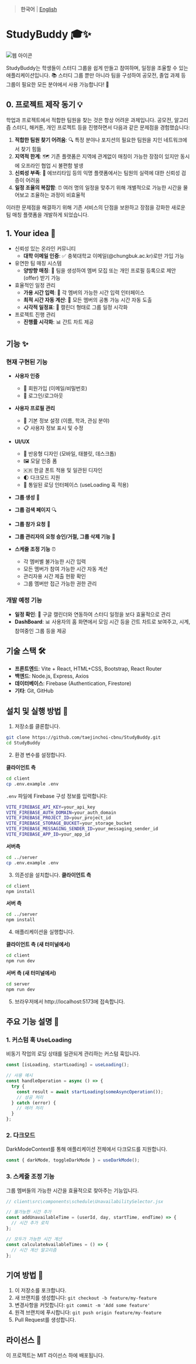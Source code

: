 >**한국어** | [English](README.en.md)

# StudyBuddy 🎓✨
![웹 아이콘](client/src/assets/logoHome.png)

StudyBuddy는 학생들이 스터디 그룹을 쉽게 만들고 참여하며, 일정을 조율할 수 있는 애플리케이션입니다. 📚
스터디 그룹 뿐만 아니라 팀을 구성하여 공모전, 졸업 과제 등 그룹이 필요한 모든 분야에서 사용 가능합니다! 🤝

## 0. 프로젝트 제작 동기 💡

학업과 프로젝트에서 적합한 팀원을 찾는 것은 항상 어려운 과제입니다. 공모전, 알고리즘 스터디, 해커톤, 개인 프로젝트 등을 진행하면서 다음과 같은 문제점을 경험했습니다:

1. **적합한 팀원 찾기 어려움**: 🔍 특정 분야나 포지션의 필요한 팀원을 지인 네트워크에서 찾기 힘듦
2. **지역적 한계**: 🗺️ 기존 플랫폼은 지역에 관계없이 매칭이 가능한 장점이 있지만 동시에 오프라인 협업 시 불편함 발생
3. **신뢰성 부족**: 🤔 에브리타임 등의 익명 플랫폼에서는 팀원의 실력에 대한 신뢰성 검증이 어려움
4. **일정 조율의 복잡함**: ⏰ 여러 명의 일정을 맞추기 위해 개별적으로 가능한 시간을 물어보고 조율하는 과정이 비효율적

이러한 문제점을 해결하기 위해 기존 서비스의 단점을 보완하고 장점을 강화한 새로운 팀 매칭 플랫폼을 개발하게 되었습니다.

## 1. Your idea 💭

- 신뢰성 있는 온라인 커뮤니티
    - **대학 이메일 인증**: ✅ 충북대학교 이메일(@chungbuk.ac.kr)로만 가입 가능
- 유연한 팀 매칭 시스템
    - **양방향 매칭**: 🔄 팀을 생성하여 멤버 모집 또는 개인 프로필 등록으로 제안(offer) 받기 가능
- 효율적인 일정 관리
    - **가용 시간 입력**: 📝 각 멤버의 가능한 시간 입력 인터페이스
    - **최적 시간 자동 계산**: 🧮 모든 멤버의 공통 가능 시간 자동 도출
    - **시각적 일정표**: 📅 캘린더 형태로 그룹 일정 시각화
- 프로젝트 진행 관리
    - **진행률 시각화**: 📊 간트 차트 제공

## 기능 ✨

### 현재 구현된 기능
- **사용자 인증**
  - 📝 회원가입 (이메일/비밀번호)
  - 🔑 로그인/로그아웃
- **사용자 프로필 관리**
  - 👤 기본 정보 설정 (이름, 학과, 관심 분야)
  - 📋 사용자 정보 표시 및 수정
- **UI/UX**
  - 📱 반응형 디자인 (모바일, 태블릿, 데스크톱)
  - 🖼️ 모달 인증 폼
  - 🇰🇷 한글 폰트 적용 및 일관된 디자인
  - 🌓 다크모드 지원
  - 🔄 통일된 로딩 인터페이스 (useLoading 훅 적용)

- **그룹 생성** 👥
- **그룹 검색 페이지** 🔍
- **그룹 참가 요청** 📨
- **그룹 관리자의 요청 승인/거절, 그룹 삭제 기능** 👑

- **스케줄 조정 기능** ⏰
  - 각 멤버별 불가능한 시간 입력
  - 모든 멤버가 참여 가능한 시간 자동 계산
  - 관리자용 시간 제출 현황 확인
  - 그룹 멤버만 접근 가능한 권한 관리
  
### 개발 예정 기능
- **일정 확인**: 📅 구글 캘린더와 연동하여 스터디 일정을 보다 효율적으로 관리
- **DashBoard**: 📊 사용자의 홈 화면에서 모임 시간 등을 간트 차트로 보여주고, 시계, 참여중인 그룹 등을 제공

## 기술 스택 🛠️

- **프론트엔드**: Vite + React, HTML+CSS, Bootstrap, React Router
- **백엔드**: Node.js, Express, Axios
- **데이터베이스**: Firebase (Authentication, Firestore)
- **기타**: Git, GitHub

## 설치 및 실행 방법 🚀

1. 저장소를 클론합니다.
```bash
git clone https://github.com/taejinchoi-cbnu/StudyBuddy.git
cd StudyBuddy
```
2. 환경 변수를 설정합니다.

**클라이언트 측**
```bash
cd client
cp .env.example .env
```
`.env` 파일에 Firebase 구성 정보를 입력합니다:
```bash
VITE_FIREBASE_API_KEY=your_api_key
VITE_FIREBASE_AUTH_DOMAIN=your_auth_domain
VITE_FIREBASE_PROJECT_ID=your_project_id
VITE_FIREBASE_STORAGE_BUCKET=your_storage_bucket
VITE_FIREBASE_MESSAGING_SENDER_ID=your_messaging_sender_id
VITE_FIREBASE_APP_ID=your_app_id
```

**서버측**
```bash
cd ../server
cp .env.example .env
```

3. 의존성을 설치합니다.
**클라이언트 측**
```bash
cd client
npm install
```
**서버 측**
```bash
cd ../server
npm install
```

4. 애플리케이션을 실행합니다.

**클라이언트 측 (새 터미널에서)**
```bash
cd client
npm run dev
```

**서버 측 (새 터미널에서)**
```bash
cd server
npm run dev
```

5. 브라우저에서 http://localhost:5173에 접속합니다.

## 주요 기능 설명 🔑

### 1. 커스텀 훅 UseLoading
비동기 작업의 로딩 상태를 일관되게 관리하는 커스텀 훅입니다.
```jsx
const [isLoading, startLoading] = useLoading();

// 사용 예시
const handleOperation = async () => {
  try {
    const result = await startLoading(someAsyncOperation());
    // 성공 처리
  } catch (error) {
    // 에러 처리
  }
};
```

### 2. 다크모드
DarkModeContext를 통해 애플리케이션 전체에서 다크모드를 지원합니다.
```jsx
const { darkMode, toggleDarkMode } = useDarkMode();
```

### 3. 스케줄 조정 기능
그룹 멤버들의 가능한 시간을 효율적으로 찾아주는 기능입니다.
```jsx
// client\src\components\schedule\UnavailabilitySelector.jsx

// 불가능한 시간 추가
const addUnavailableTime = (userId, day, startTime, endTime) => {
  // 시간 추가 로직
};

// 모두가 가능한 시간 계산
const calculateAvailableTimes = () => {
  // 시간 계산 알고리즘
};
```

## 기여 방법 🤝
1. 이 저장소를 포크합니다.
2. 새 브랜치를 생성합니다: `git checkout -b feature/my-feature`
3. 변경사항을 커밋합니다: `git commit -m 'Add some feature'`
4. 원격 브랜치에 푸시합니다: `git push origin feature/my-feature`
5. Pull Request를 생성합니다.

## 라이선스 📜
이 프로젝트는 MIT 라이선스 하에 배포됩니다.
